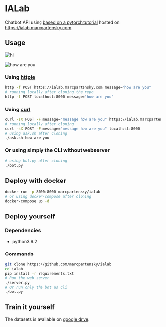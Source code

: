 # IALab
Chatbot API using [based on a pytorch tutorial](https://pytorch.org/tutorials/beginner/chatbot_tutorial.html) hosted on https://ialab.marcpartensky.com.

## Usage
![hi](https://cdn.discordapp.com/attachments/729992302575091718/820346968995266611/ialab.png)

![how are you](https://cdn.discordapp.com/attachments/729992302575091718/820347299838033960/howareyou.png)

### Using [httpie](https://httpie.io/)
```sh
http -f POST https://ialab.marcpartensky.com message="how are you"
# running locally after cloning the repo
http -f POST localhost:8000 message="how are you"
```
### Using [curl](https://curl.se/)
```sh
curl -sX POST -F message="message how are you" https://ialab.marcpartensky.com
# running locally after cloning
curl -sX POST -F message="message how are you" localhost:8000
# using ask.sh after cloning
./ask.sh how are you
```

### Or using simply the CLI without webserver
```sh
# using bot.py after cloning
./bot.py
```

## Deploy with docker
```sh
docker run -p 8000:8000 marcpartensky/ialab
# or using docker-compose after cloning
docker-compose up -d
```

## Deploy yourself

### Dependencies
* python3.9.2

### Commands
```sh
git clone https://github.com/marcpartensky/ialab
cd ialab
pip install -r requirements.txt
# Run the web server
./server.py
# Or run only the bot as cli
./bot.py
```

## Train it yourself
The datasets is available on [google drive](https://drive.google.com/drive/u/0/folders/1ruRm_mrIazj9utK9SZuscpGTz9ORcBah).
